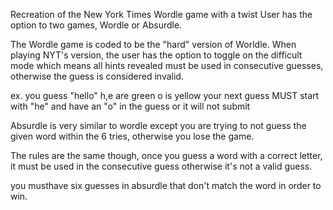 Recreation of the New York Times Wordle game with a twist
User has the option to two games, Wordle or Absurdle.


The Wordle game is coded to be the "hard" version of Worldle. 
When playing NYT's version, the user has the option to toggle 
on the difficult mode which means all hints revealed must be
used in consecutive guesses, otherwise the guess is considered
invalid.

ex. you guess "hello"
h,e are green o is yellow
your next guess MUST start
with "he" and have an "o"
in the guess or it will not
submit

Absurdle is very similar to wordle except
you are trying to not guess the given word
within the 6 tries, otherwise you lose the game. 

The rules are the same though, once you guess a
word with a correct letter, it must be used in the
consecutive guess otherwise it's not a valid guess.

you musthave six guesses in absurdle that don't
match the word in order to win.
